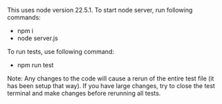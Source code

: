 This uses node version 22.5.1.
To start node server, run following commands:

- npm i
- node server.js

To run tests, use following command:

* npm run test

Note: Any changes to the code will cause a rerun of the entire test file (it has been setup that way). If you have large changes,
try to close the test terminal and make changes before rerunning all tests.
